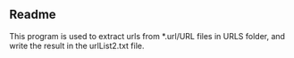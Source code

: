 ## Readme
This program is used to extract urls from *.url/URL files in URLS folder, and write the result in the urlList2.txt file.